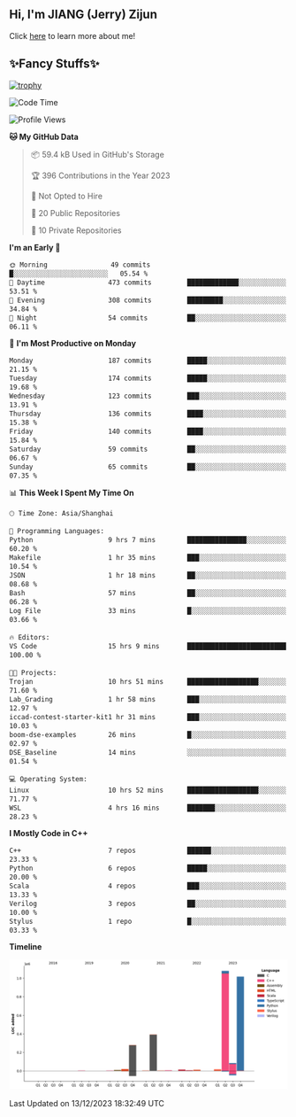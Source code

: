 ## Hi, I'm JIANG (Jerry) Zijun

Click [here](https://jzjerry.github.io/about/) to learn more about me!

## ✨Fancy Stuffs✨
[![trophy](https://github-profile-trophy.vercel.app/?username=jzjerry&theme=onedark)](https://github.com/ryo-ma/github-profile-trophy)
<!--START_SECTION:waka-->
![Code Time](http://img.shields.io/badge/Code%20Time-160%20hrs%2058%20mins-blue)

![Profile Views](http://img.shields.io/badge/Profile%20Views-5-blue)

**🐱 My GitHub Data** 

> 📦 59.4 kB Used in GitHub's Storage 
 > 
> 🏆 396 Contributions in the Year 2023
 > 
> 🚫 Not Opted to Hire
 > 
> 📜 20 Public Repositories 
 > 
> 🔑 10 Private Repositories 
 > 
**I'm an Early 🐤** 

```text
🌞 Morning                49 commits          █░░░░░░░░░░░░░░░░░░░░░░░░   05.54 % 
🌆 Daytime                473 commits         █████████████░░░░░░░░░░░░   53.51 % 
🌃 Evening                308 commits         █████████░░░░░░░░░░░░░░░░   34.84 % 
🌙 Night                  54 commits          ██░░░░░░░░░░░░░░░░░░░░░░░   06.11 % 
```
📅 **I'm Most Productive on Monday** 

```text
Monday                   187 commits         █████░░░░░░░░░░░░░░░░░░░░   21.15 % 
Tuesday                  174 commits         █████░░░░░░░░░░░░░░░░░░░░   19.68 % 
Wednesday                123 commits         ███░░░░░░░░░░░░░░░░░░░░░░   13.91 % 
Thursday                 136 commits         ████░░░░░░░░░░░░░░░░░░░░░   15.38 % 
Friday                   140 commits         ████░░░░░░░░░░░░░░░░░░░░░   15.84 % 
Saturday                 59 commits          ██░░░░░░░░░░░░░░░░░░░░░░░   06.67 % 
Sunday                   65 commits          ██░░░░░░░░░░░░░░░░░░░░░░░   07.35 % 
```


📊 **This Week I Spent My Time On** 

```text
🕑︎ Time Zone: Asia/Shanghai

💬 Programming Languages: 
Python                   9 hrs 7 mins        ███████████████░░░░░░░░░░   60.20 % 
Makefile                 1 hr 35 mins        ███░░░░░░░░░░░░░░░░░░░░░░   10.54 % 
JSON                     1 hr 18 mins        ██░░░░░░░░░░░░░░░░░░░░░░░   08.68 % 
Bash                     57 mins             ██░░░░░░░░░░░░░░░░░░░░░░░   06.28 % 
Log File                 33 mins             █░░░░░░░░░░░░░░░░░░░░░░░░   03.66 % 

🔥 Editors: 
VS Code                  15 hrs 9 mins       █████████████████████████   100.00 % 

🐱‍💻 Projects: 
Trojan                   10 hrs 51 mins      ██████████████████░░░░░░░   71.60 % 
Lab_Grading              1 hr 58 mins        ███░░░░░░░░░░░░░░░░░░░░░░   12.97 % 
iccad-contest-starter-kit1 hr 31 mins        ███░░░░░░░░░░░░░░░░░░░░░░   10.03 % 
boom-dse-examples        26 mins             █░░░░░░░░░░░░░░░░░░░░░░░░   02.97 % 
DSE_Baseline             14 mins             ░░░░░░░░░░░░░░░░░░░░░░░░░   01.54 % 

💻 Operating System: 
Linux                    10 hrs 52 mins      ██████████████████░░░░░░░   71.77 % 
WSL                      4 hrs 16 mins       ███████░░░░░░░░░░░░░░░░░░   28.23 % 
```

**I Mostly Code in C++** 

```text
C++                      7 repos             ██████░░░░░░░░░░░░░░░░░░░   23.33 % 
Python                   6 repos             █████░░░░░░░░░░░░░░░░░░░░   20.00 % 
Scala                    4 repos             ███░░░░░░░░░░░░░░░░░░░░░░   13.33 % 
Verilog                  3 repos             ██░░░░░░░░░░░░░░░░░░░░░░░   10.00 % 
Stylus                   1 repo              █░░░░░░░░░░░░░░░░░░░░░░░░   03.33 % 
```



**Timeline**

![Lines of Code chart](https://raw.githubusercontent.com/Jzjerry/Jzjerry/main/assets/bar_graph.png)


 Last Updated on 13/12/2023 18:32:49 UTC
<!--END_SECTION:waka-->
